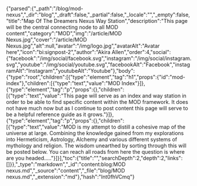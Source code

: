{"parsed":{"_path":"/blog/mod-nexus","_dir":"blog","_draft":false,"_partial":false,"_locale":"","_empty":false,"title":"Map Of The Dreamers Nexus Way Station","description":"This page will be the central connecting node to all MOD content","category":"MOD","img":"/article/MOD Nexus.jpg","cover":"/article/MOD Nexus.jpg","alt":null,"avatar":"/img/logo.jpg","avatarAlt":"Avatar here","icon":"bi:signpost-2","author":"Akira Allen","order":4,"social":{"facebook":"/img/social/facebook.svg","instagram":"/img/social/instagram.svg","youtube":"/img/social/youtube.svg","facebookAlt":"Facebook","instagramAlt":"Instagram","youtubeAlt":"Youtube"},"body":{"type":"root","children":[{"type":"element","tag":"h1","props":{"id":"mod-index"},"children":[{"type":"text","value":"MOD Index"}]},{"type":"element","tag":"p","props":{},"children":[{"type":"text","value":"This page will serve as an index and way station in order to be able to find specific content within the MOD framework. It does not have much now but as I continue to post content this page will serve to be a helpful reference guide as it grows."}]},{"type":"element","tag":"p","props":{},"children":[{"type":"text","value":"MOD is my attempt to distill a cohesive map of the universe at large. Combining the knowledge gained from my explorations into Hermeticism, Astrology, Alchemy and various different systems of mythology and religion. The wisdom unearthed by sorting through this will be posted below. You can reach all roads from here the question is where are you headed....."}]}],"toc":{"title":"","searchDepth":2,"depth":2,"links":[]}},"_type":"markdown","_id":"content:blog:MOD nexus.md","_source":"content","_file":"blog/MOD nexus.md","_extension":"md"},"hash":"Int0fhVCmq"}